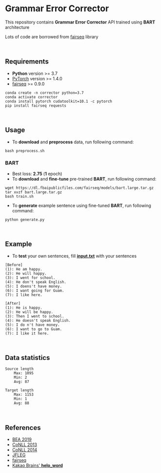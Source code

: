 # Grammar Error Corrector

This repository contains **Grammar Error Corrector** API trained using **BART** architecture

Lots of code are borrowed from [fairseq](https://github.com/pytorch/fairseq) library

<br/>

## Requirements

- **Python** version >= 3.7
- [PyTorch](https://pytorch.org/get-started/locally/) version >= 1.4.0
- [fairseq](https://github.com/pytorch/fairseq) >= 0.9.0

```
conda create -n corrector python=3.7
conda activate corrector
conda install pytorch cudatoolkit=10.1 -c pytorch
pip install fairseq requests
```

<br/>

## Usage

- To **download** and **preprocess** data, run following command:

```
bash preprocess.sh
```

### BART

- Best loss: **2.75** (**1** epoch)
- To **download** and **fine-tune** pre-trained **BART**, run following command:

```
wget https://dl.fbaipublicfiles.com/fairseq/models/bart.large.tar.gz
tar xvzf bart.large.tar.gz
bash train.sh
```

- To **generate** example sentence using fine-tuned **BART**, run following command:

```
python generate.py
```


<br/>

## Example

- To **test** your own sentences, fill [**input.txt**](output/input.txt) with your sentences

```
[Before]
(1): He am happy.
(2): He will happy.
(3): I went for school.
(4): He don't speak English.
(5): I doens't have money.
(6): I want going for Guam.
(7): I like here.

[After]
(1): He is happy.
(2): He will be happy.
(3): Then I went to school.
(4): He doesn't speak English.
(5): I do n't have money.
(6): I want to go to Guam.
(7): I like it here.
```

<br/>

## Data statistics

```
Source length
    Max: 1095
    Min: 2
    Avg: 87

Target length
    Max: 1153
    Min: 1
    Avg: 88
```

<br/>

## References
- [BEA 2019](https://convention2.allacademic.com/one/bea/bea19/)
- [CoNLL 2013](https://www.comp.nus.edu.sg/~nlp/conll13st.html)
- [CoNLL 2014](https://www.comp.nus.edu.sg/~nlp/conll14st.html)
- [JFLEG](https://github.com/keisks/jfleg)
- [fairseq](https://github.com/pytorch/fairseq)
- [Kakao Brains' **helo_word**](https://github.com/kakaobrain/helo_word)

